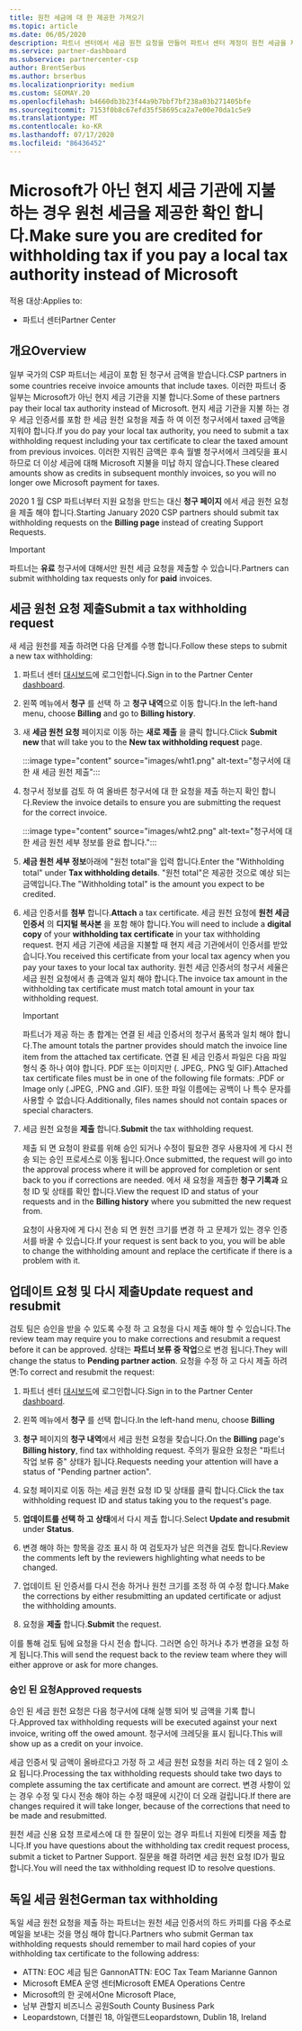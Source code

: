 ```yaml
---
title: 원천 세금에 대 한 제공한 가져오기
ms.topic: article
ms.date: 06/05/2020
description: 파트너 센터에서 세금 원천 요청을 만들어 파트너 센터 계정이 원천 세금을 제공한 하는지 확인 합니다.
ms.service: partner-dashboard
ms.subservice: partnercenter-csp
author: BrentSerbus
ms.author: brserbus
ms.localizationpriority: medium
ms.custom: SEOMAY.20
ms.openlocfilehash: b4660db3b23f44a9b7bbf7bf238a03b271405bfe
ms.sourcegitcommit: 7153f0b8c67efd35f58695ca2a7e00e70da1c5e9
ms.translationtype: MT
ms.contentlocale: ko-KR
ms.lasthandoff: 07/17/2020
ms.locfileid: "86436452"
---
```

# <a name="make-sure-you-are-credited-for-withholding-tax-if-you-pay-a-local-tax-authority-instead-of-microsoft"></a><span data-ttu-id="fc801-103">Microsoft가 아닌 현지 세금 기관에 지불 하는 경우 원천 세금을 제공한 확인 합니다.</span><span class="sxs-lookup"><span data-stu-id="fc801-103">Make sure you are credited for withholding tax if you pay a local tax authority instead of Microsoft</span></span>

<span data-ttu-id="fc801-104">적용 대상:</span><span class="sxs-lookup"><span data-stu-id="fc801-104">Applies to:</span></span>

- <span data-ttu-id="fc801-105">파트너 센터</span><span class="sxs-lookup"><span data-stu-id="fc801-105">Partner Center</span></span>

## <a name="overview"></a><span data-ttu-id="fc801-106">개요</span><span class="sxs-lookup"><span data-stu-id="fc801-106">Overview</span></span>

<span data-ttu-id="fc801-107">일부 국가의 CSP 파트너는 세금이 포함 된 청구서 금액을 받습니다.</span><span class="sxs-lookup"><span data-stu-id="fc801-107">CSP partners in some countries receive invoice amounts that include taxes.</span></span> <span data-ttu-id="fc801-108">이러한 파트너 중 일부는 Microsoft가 아닌 현지 세금 기관을 지불 합니다.</span><span class="sxs-lookup"><span data-stu-id="fc801-108">Some of these partners pay their local tax authority instead of Microsoft.</span></span> <span data-ttu-id="fc801-109">현지 세금 기관을 지불 하는 경우 세금 인증서를 포함 한 세금 원천 요청을 제출 하 여 이전 청구서에서 taxed 금액을 지워야 합니다.</span><span class="sxs-lookup"><span data-stu-id="fc801-109">If you do pay your local tax authority, you need to submit a tax withholding request including your tax certificate to clear the taxed amount from previous invoices.</span></span> <span data-ttu-id="fc801-110">이러한 지워진 금액은 후속 월별 청구서에서 크레딧을 표시 하므로 더 이상 세금에 대해 Microsoft 지불을 미납 하지 않습니다.</span><span class="sxs-lookup"><span data-stu-id="fc801-110">These cleared amounts show as credits in subsequent monthly invoices, so you will no longer owe Microsoft payment for taxes.</span></span>

<span data-ttu-id="fc801-111">2020 1 월 CSP 파트너부터 지원 요청을 만드는 대신 **청구 페이지** 에서 세금 원천 요청을 제출 해야 합니다.</span><span class="sxs-lookup"><span data-stu-id="fc801-111">Starting January 2020 CSP partners should submit tax withholding requests on the **Billing page** instead of creating Support Requests.</span></span>

> [!IMPORTANT]
> <span data-ttu-id="fc801-112">파트너는 **유료** 청구서에 대해서만 원천 세금 요청을 제출할 수 있습니다.</span><span class="sxs-lookup"><span data-stu-id="fc801-112">Partners can submit withholding tax requests only for **paid** invoices.</span></span>

## <a name="submit-a-tax-withholding-request"></a><span data-ttu-id="fc801-113">세금 원천 요청 제출</span><span class="sxs-lookup"><span data-stu-id="fc801-113">Submit a tax withholding request</span></span>

<span data-ttu-id="fc801-114">새 세금 원천를 제출 하려면 다음 단계를 수행 합니다.</span><span class="sxs-lookup"><span data-stu-id="fc801-114">Follow these steps to submit a new tax withholding:</span></span>

1. <span data-ttu-id="fc801-115">파트너 센터 [대시보드](https://partner.microsoft.com/dashboard/home)에 로그인합니다.</span><span class="sxs-lookup"><span data-stu-id="fc801-115">Sign in to the Partner Center [dashboard](https://partner.microsoft.com/dashboard/home).</span></span>

2. <span data-ttu-id="fc801-116">왼쪽 메뉴에서 **청구** 를 선택 하 고 **청구 내역**으로 이동 합니다.</span><span class="sxs-lookup"><span data-stu-id="fc801-116">In the left-hand menu, choose **Billing** and go to **Billing history**.</span></span>

3. <span data-ttu-id="fc801-117">새 **세금 원천 요청** 페이지로 이동 하는 **새로 제출** 을 클릭 합니다.</span><span class="sxs-lookup"><span data-stu-id="fc801-117">Click **Submit new** that will take you to the **New tax withholding request** page.</span></span>

   :::image type="content" source="images/wht1.png" alt-text="청구서에 대 한 새 세금 원천 제출":::

4. <span data-ttu-id="fc801-119">청구서 정보를 검토 하 여 올바른 청구서에 대 한 요청을 제출 하는지 확인 합니다.</span><span class="sxs-lookup"><span data-stu-id="fc801-119">Review the invoice details to ensure you are submitting the request for the correct invoice.</span></span>

   :::image type="content" source="images/wht2.png" alt-text="청구서에 대 한 세금 원천 세부 정보를 완료 합니다.":::

5. <span data-ttu-id="fc801-121">**세금 원천 세부 정보**아래에 "원천 total"을 입력 합니다.</span><span class="sxs-lookup"><span data-stu-id="fc801-121">Enter the "Withholding total" under **Tax withholding details**.</span></span> <span data-ttu-id="fc801-122">"원천 total"은 제공한 것으로 예상 되는 금액입니다.</span><span class="sxs-lookup"><span data-stu-id="fc801-122">The "Withholding total" is the amount you expect to be credited.</span></span>

6. <span data-ttu-id="fc801-123">세금 인증서를 **첨부** 합니다.</span><span class="sxs-lookup"><span data-stu-id="fc801-123">**Attach** a tax certificate.</span></span> <span data-ttu-id="fc801-124">세금 원천 요청에 **원천 세금 인증서** 의 **디지털 복사본** 을 포함 해야 합니다.</span><span class="sxs-lookup"><span data-stu-id="fc801-124">You will need to include a **digital copy** of your **withholding tax certificate** in your tax withholding request.</span></span> <span data-ttu-id="fc801-125">현지 세금 기관에 세금을 지불할 때 현지 세금 기관에서이 인증서를 받았습니다.</span><span class="sxs-lookup"><span data-stu-id="fc801-125">You received this certificate from your local tax agency when you pay your taxes to your local tax authority.</span></span> <span data-ttu-id="fc801-126">원천 세금 인증서의 청구서 세율은 세금 원천 요청에서 총 금액과 일치 해야 합니다.</span><span class="sxs-lookup"><span data-stu-id="fc801-126">The invoice tax amount in the withholding tax certificate must match total amount in your tax withholding request.</span></span>

   > [!IMPORTANT]
   > <span data-ttu-id="fc801-127">파트너가 제공 하는 총 합계는 연결 된 세금 인증서의 청구서 품목과 일치 해야 합니다.</span><span class="sxs-lookup"><span data-stu-id="fc801-127">The amount totals the partner provides should match the invoice line item from the attached tax certificate.</span></span> <span data-ttu-id="fc801-128">연결 된 세금 인증서 파일은 다음 파일 형식 중 하나 여야 합니다. PDF 또는 이미지만 (. JPEG,. PNG 및 GIF).</span><span class="sxs-lookup"><span data-stu-id="fc801-128">Attached tax certificate files must be in one of the following file formats: .PDF or Image only (.JPEG, .PNG and .GIF).</span></span> <span data-ttu-id="fc801-129">또한 파일 이름에는 공백이 나 특수 문자를 사용할 수 없습니다.</span><span class="sxs-lookup"><span data-stu-id="fc801-129">Additionally, files names should not contain spaces or special characters.</span></span>

7. <span data-ttu-id="fc801-130">세금 원천 요청을 **제출** 합니다.</span><span class="sxs-lookup"><span data-stu-id="fc801-130">**Submit** the tax withholding request.</span></span>

   <span data-ttu-id="fc801-131">제출 되 면 요청이 완료를 위해 승인 되거나 수정이 필요한 경우 사용자에 게 다시 전송 되는 승인 프로세스로 이동 됩니다.</span><span class="sxs-lookup"><span data-stu-id="fc801-131">Once submitted, the request will go into the approval process where it will be approved for completion or sent back to you if corrections are needed.</span></span> <span data-ttu-id="fc801-132">에서 새 요청을 제출한 **청구 기록과** 요청 ID 및 상태를 확인 합니다.</span><span class="sxs-lookup"><span data-stu-id="fc801-132">View the request ID and status of your requests and  in the **Billing history** where you submitted the new request from.</span></span>

   <span data-ttu-id="fc801-133">요청이 사용자에 게 다시 전송 되 면 원천 크기를 변경 하 고 문제가 있는 경우 인증서를 바꿀 수 있습니다.</span><span class="sxs-lookup"><span data-stu-id="fc801-133">If your request is sent back to you, you will be able to change the withholding amount and replace the certificate if there is a problem with it.</span></span>

## <a name="update-request-and-resubmit"></a><span data-ttu-id="fc801-134">업데이트 요청 및 다시 제출</span><span class="sxs-lookup"><span data-stu-id="fc801-134">Update request and resubmit</span></span>

<span data-ttu-id="fc801-135">검토 팀은 승인을 받을 수 있도록 수정 하 고 요청을 다시 제출 해야 할 수 있습니다.</span><span class="sxs-lookup"><span data-stu-id="fc801-135">The review team may require you to make corrections and resubmit a request before it can be approved.</span></span> <span data-ttu-id="fc801-136">상태는 **파트너 보류 중 작업**으로 변경 됩니다.</span><span class="sxs-lookup"><span data-stu-id="fc801-136">They will change the status to **Pending partner action**.</span></span> <span data-ttu-id="fc801-137">요청을 수정 하 고 다시 제출 하려면:</span><span class="sxs-lookup"><span data-stu-id="fc801-137">To correct and resubmit the request:</span></span>

1. <span data-ttu-id="fc801-138">파트너 센터 [대시보드](https://partner.microsoft.com/dashboard/home)에 로그인합니다.</span><span class="sxs-lookup"><span data-stu-id="fc801-138">Sign in to the Partner Center [dashboard](https://partner.microsoft.com/dashboard/home).</span></span>

2. <span data-ttu-id="fc801-139">왼쪽 메뉴에서 **청구** 를 선택 합니다.</span><span class="sxs-lookup"><span data-stu-id="fc801-139">In the left-hand menu, choose **Billing**</span></span>

3. <span data-ttu-id="fc801-140">**청구** 페이지의 **청구 내역**에서 세금 원천 요청을 찾습니다.</span><span class="sxs-lookup"><span data-stu-id="fc801-140">On the **Billing** page's **Billing history**, find tax withholding request.</span></span> <span data-ttu-id="fc801-141">주의가 필요한 요청은 "파트너 작업 보류 중" 상태가 됩니다.</span><span class="sxs-lookup"><span data-stu-id="fc801-141">Requests needing your attention will have a status of "Pending partner action".</span></span>

4. <span data-ttu-id="fc801-142">요청 페이지로 이동 하는 세금 원천 요청 ID 및 상태를 클릭 합니다.</span><span class="sxs-lookup"><span data-stu-id="fc801-142">Click the tax withholding request ID and status taking you to the request's page.</span></span>

5. <span data-ttu-id="fc801-143">**업데이트를 선택 하 고** **상태**에서 다시 제출 합니다.</span><span class="sxs-lookup"><span data-stu-id="fc801-143">Select **Update and resubmit** under **Status**.</span></span>

6. <span data-ttu-id="fc801-144">변경 해야 하는 항목을 강조 표시 하 여 검토자가 남은 의견을 검토 합니다.</span><span class="sxs-lookup"><span data-stu-id="fc801-144">Review the comments left by the reviewers highlighting what needs to be changed.</span></span>

7. <span data-ttu-id="fc801-145">업데이트 된 인증서를 다시 전송 하거나 원천 크기를 조정 하 여 수정 합니다.</span><span class="sxs-lookup"><span data-stu-id="fc801-145">Make the corrections by either resubmitting an updated certificate or adjust the withholding amounts.</span></span>

8. <span data-ttu-id="fc801-146">요청을 **제출** 합니다.</span><span class="sxs-lookup"><span data-stu-id="fc801-146">**Submit** the request.</span></span>

<span data-ttu-id="fc801-147">이를 통해 검토 팀에 요청을 다시 전송 합니다. 그러면 승인 하거나 추가 변경을 요청 하 게 됩니다.</span><span class="sxs-lookup"><span data-stu-id="fc801-147">This will send the request back to the review team where they will either approve or ask for more changes.</span></span>

### <a name="approved-requests"></a><span data-ttu-id="fc801-148">승인 된 요청</span><span class="sxs-lookup"><span data-stu-id="fc801-148">Approved requests</span></span>

<span data-ttu-id="fc801-149">승인 된 세금 원천 요청은 다음 청구서에 대해 실행 되어 빚 금액을 기록 합니다.</span><span class="sxs-lookup"><span data-stu-id="fc801-149">Approved tax withholding requests will be executed against your next invoice, writing off the owed amount.</span></span> <span data-ttu-id="fc801-150">청구서에 크레딧을 표시 됩니다.</span><span class="sxs-lookup"><span data-stu-id="fc801-150">This will show up as a credit on your invoice.</span></span>

<span data-ttu-id="fc801-151">세금 인증서 및 금액이 올바르다고 가정 하 고 세금 원천 요청을 처리 하는 데 2 일이 소요 됩니다.</span><span class="sxs-lookup"><span data-stu-id="fc801-151">Processing the tax withholding requests should take two days to complete assuming the tax certificate and amount are correct.</span></span> <span data-ttu-id="fc801-152">변경 사항이 있는 경우 수정 및 다시 전송 해야 하는 수정 때문에 시간이 더 오래 걸립니다.</span><span class="sxs-lookup"><span data-stu-id="fc801-152">If there are changes required it will take longer, because of the corrections that need to be made and resubmitted.</span></span>

<span data-ttu-id="fc801-153">원천 세금 신용 요청 프로세스에 대 한 질문이 있는 경우 파트너 지원에 티켓을 제출 합니다.</span><span class="sxs-lookup"><span data-stu-id="fc801-153">If you have questions about the withholding tax credit request process, submit a ticket to Partner Support.</span></span> <span data-ttu-id="fc801-154">질문을 해결 하려면 세금 원천 요청 ID가 필요 합니다.</span><span class="sxs-lookup"><span data-stu-id="fc801-154">You will need the tax withholding request ID to resolve questions.</span></span>

## <a name="german-tax-withholding"></a><span data-ttu-id="fc801-155">독일 세금 원천</span><span class="sxs-lookup"><span data-stu-id="fc801-155">German tax withholding</span></span>

<span data-ttu-id="fc801-156">독일 세금 원천 요청을 제출 하는 파트너는 원천 세금 인증서의 하드 카피를 다음 주소로 메일을 보내는 것을 명심 해야 합니다.</span><span class="sxs-lookup"><span data-stu-id="fc801-156">Partners who submit German tax withholding requests should remember to mail hard copies of your withholding tax certificate to the following address:</span></span>

- <span data-ttu-id="fc801-157">ATTN: EOC 세금 팀은 Gannon</span><span class="sxs-lookup"><span data-stu-id="fc801-157">ATTN: EOC Tax Team Marianne Gannon</span></span>
- <span data-ttu-id="fc801-158">Microsoft EMEA 운영 센터</span><span class="sxs-lookup"><span data-stu-id="fc801-158">Microsoft EMEA Operations Centre</span></span>
- <span data-ttu-id="fc801-159">Microsoft의 한 곳에서</span><span class="sxs-lookup"><span data-stu-id="fc801-159">One Microsoft Place,</span></span>
- <span data-ttu-id="fc801-160">남부 관할지 비즈니스 공원</span><span class="sxs-lookup"><span data-stu-id="fc801-160">South County Business Park</span></span>
- <span data-ttu-id="fc801-161">Leopardstown, 더블린 18, 아일랜드</span><span class="sxs-lookup"><span data-stu-id="fc801-161">Leopardstown, Dublin 18, Ireland</span></span>
